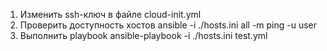 1. Изменить ssh-ключ в файле cloud-init.yml
2. Проверить доступность хостов ansible -i ./hosts.ini all  -m ping -u user
3. Выполнить playbook ansible-playbook -i ./hosts.ini test.yml